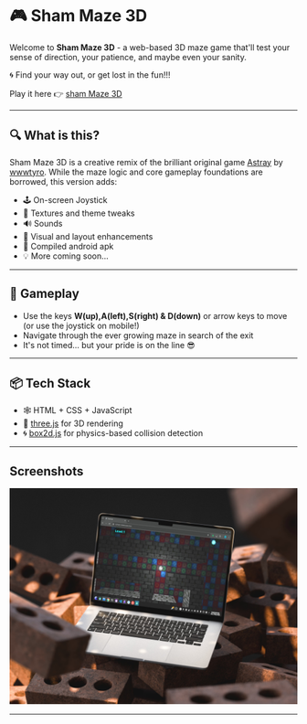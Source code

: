 # 🎮 Sham Maze 3D

Welcome to **Sham Maze 3D** - a web-based 3D maze game that'll test your sense of direction, your patience, and maybe even your sanity.

🌀 Find your way out, or get lost in the fun!!!

Play it here 👉 [sham Maze 3D](https://shamvoke.github.io/shammaze3D/)

---

## 🔍 What is this?

Sham Maze 3D is a creative remix of the brilliant original game [Astray](https://github.com/wwwtyro/Astray) by [wwwtyro](https://github.com/wwwtyro). While the maze logic and core gameplay foundations are borrowed, this version adds:

- 🕹️ On-screen Joystick
- 🌆 Textures and theme tweaks
- 🔊 Sounds
- 🎨 Visual and layout enhancements
- 🤖 Compiled android apk
- 💡 More coming soon...

---

## 🧩 Gameplay

- Use the keys **W(up),A(left),S(right) & D(down)** or arrow keys to move (or use the joystick on mobile!)
- Navigate through the ever growing maze in search of the exit
- It's not timed... but your pride is on the line 😎

---

## 📦 Tech Stack

- 🕸️ HTML + CSS + JavaScript
- 🧱 [three.js](https://threejs.org/) for 3D rendering
- 🌀 [box2d.js](https://github.com/kripken/box2d.js) for physics-based collision detection

---

## Screenshots

![[Sham Maze 3D Screenshot]](/img/sham-maze.jpg)

---